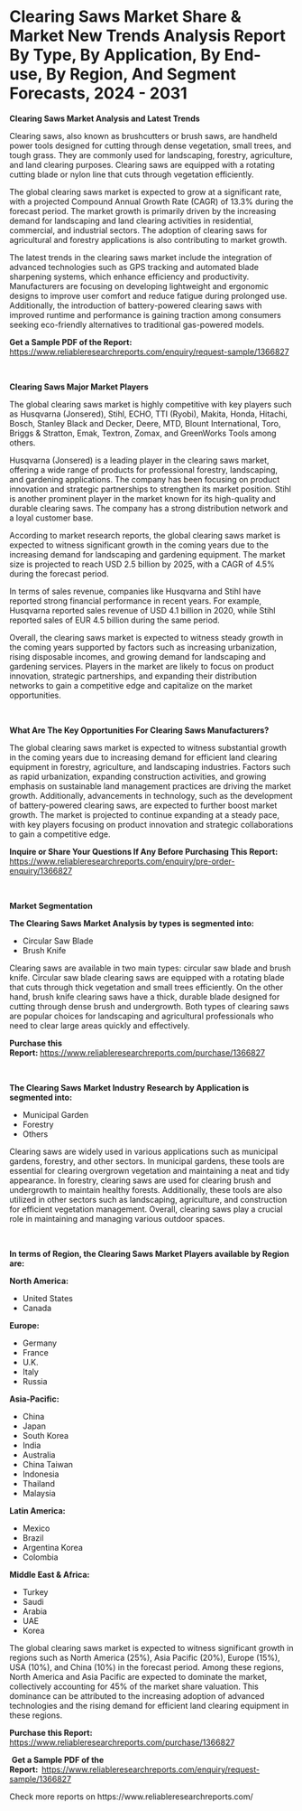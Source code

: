 <p><h1>Clearing Saws Market Share & Market New Trends Analysis Report By Type, By Application, By End-use, By Region, And Segment Forecasts, 2024 - 2031</h1></p><p><strong>Clearing Saws Market Analysis and Latest Trends</strong></p>
<p><p>Clearing saws, also known as brushcutters or brush saws, are handheld power tools designed for cutting through dense vegetation, small trees, and tough grass. They are commonly used for landscaping, forestry, agriculture, and land clearing purposes. Clearing saws are equipped with a rotating cutting blade or nylon line that cuts through vegetation efficiently.</p><p>The global clearing saws market is expected to grow at a significant rate, with a projected Compound Annual Growth Rate (CAGR) of 13.3% during the forecast period. The market growth is primarily driven by the increasing demand for landscaping and land clearing activities in residential, commercial, and industrial sectors. The adoption of clearing saws for agricultural and forestry applications is also contributing to market growth.</p><p>The latest trends in the clearing saws market include the integration of advanced technologies such as GPS tracking and automated blade sharpening systems, which enhance efficiency and productivity. Manufacturers are focusing on developing lightweight and ergonomic designs to improve user comfort and reduce fatigue during prolonged use. Additionally, the introduction of battery-powered clearing saws with improved runtime and performance is gaining traction among consumers seeking eco-friendly alternatives to traditional gas-powered models.</p></p>
<p><strong>Get a Sample PDF of the Report:&nbsp;</strong> <a href="https://www.reliableresearchreports.com/enquiry/request-sample/1366827">https://www.reliableresearchreports.com/enquiry/request-sample/1366827</a></p>
<p>&nbsp;</p>
<p><strong>Clearing Saws Major Market Players</strong></p>
<p><p>The global clearing saws market is highly competitive with key players such as Husqvarna (Jonsered), Stihl, ECHO, TTI (Ryobi), Makita, Honda, Hitachi, Bosch, Stanley Black and Decker, Deere, MTD, Blount International, Toro, Briggs & Stratton, Emak, Textron, Zomax, and GreenWorks Tools among others.</p><p>Husqvarna (Jonsered) is a leading player in the clearing saws market, offering a wide range of products for professional forestry, landscaping, and gardening applications. The company has been focusing on product innovation and strategic partnerships to strengthen its market position. Stihl is another prominent player in the market known for its high-quality and durable clearing saws. The company has a strong distribution network and a loyal customer base.</p><p>According to market research reports, the global clearing saws market is expected to witness significant growth in the coming years due to the increasing demand for landscaping and gardening equipment. The market size is projected to reach USD 2.5 billion by 2025, with a CAGR of 4.5% during the forecast period.</p><p>In terms of sales revenue, companies like Husqvarna and Stihl have reported strong financial performance in recent years. For example, Husqvarna reported sales revenue of USD 4.1 billion in 2020, while Stihl reported sales of EUR 4.5 billion during the same period.</p><p>Overall, the clearing saws market is expected to witness steady growth in the coming years supported by factors such as increasing urbanization, rising disposable incomes, and growing demand for landscaping and gardening services. Players in the market are likely to focus on product innovation, strategic partnerships, and expanding their distribution networks to gain a competitive edge and capitalize on the market opportunities.</p></p>
<p>&nbsp;</p>
<p><strong>What Are The Key Opportunities For Clearing Saws Manufacturers?</strong></p>
<p><p>The global clearing saws market is expected to witness substantial growth in the coming years due to increasing demand for efficient land clearing equipment in forestry, agriculture, and landscaping industries. Factors such as rapid urbanization, expanding construction activities, and growing emphasis on sustainable land management practices are driving the market growth. Additionally, advancements in technology, such as the development of battery-powered clearing saws, are expected to further boost market growth. The market is projected to continue expanding at a steady pace, with key players focusing on product innovation and strategic collaborations to gain a competitive edge.</p></p>
<p><strong>Inquire or Share Your Questions If Any Before Purchasing This Report:</strong> <a href="https://www.reliableresearchreports.com/enquiry/pre-order-enquiry/1366827">https://www.reliableresearchreports.com/enquiry/pre-order-enquiry/1366827</a></p>
<p>&nbsp;</p>
<p><strong>Market Segmentation</strong></p>
<p><strong>The Clearing Saws Market Analysis by types is segmented into:</strong></p>
<p><ul><li>Circular Saw Blade</li><li>Brush Knife</li></ul></p>
<p><p>Clearing saws are available in two main types: circular saw blade and brush knife. Circular saw blade clearing saws are equipped with a rotating blade that cuts through thick vegetation and small trees efficiently. On the other hand, brush knife clearing saws have a thick, durable blade designed for cutting through dense brush and undergrowth. Both types of clearing saws are popular choices for landscaping and agricultural professionals who need to clear large areas quickly and effectively.</p></p>
<p><strong>Purchase this Report:&nbsp;</strong><a href="https://www.reliableresearchreports.com/purchase/1366827">https://www.reliableresearchreports.com/purchase/1366827</a></p>
<p>&nbsp;</p>
<p><strong>The Clearing Saws Market Industry Research by Application is segmented into:</strong></p>
<p><ul><li>Municipal Garden</li><li>Forestry</li><li>Others</li></ul></p>
<p><p>Clearing saws are widely used in various applications such as municipal gardens, forestry, and other sectors. In municipal gardens, these tools are essential for clearing overgrown vegetation and maintaining a neat and tidy appearance. In forestry, clearing saws are used for clearing brush and undergrowth to maintain healthy forests. Additionally, these tools are also utilized in other sectors such as landscaping, agriculture, and construction for efficient vegetation management. Overall, clearing saws play a crucial role in maintaining and managing various outdoor spaces.</p></p>
<p>&nbsp;</p>
<p><strong>In terms of Region, the Clearing Saws Market Players available by Region are:</strong></p>
<p>
    <p> <strong> North America: </strong>
        <ul>
            <li>United States</li>
            <li>Canada</li>
        </ul>
        </p> 
    <p> <strong> Europe: </strong>
        <ul>
            <li>Germany</li>
            <li>France</li>
            <li>U.K.</li>
            <li>Italy</li>
            <li>Russia</li>
        </ul>
        </p> 
    <p> <strong> Asia-Pacific: </strong>
        <ul>
            <li>China</li>
            <li>Japan</li>
            <li>South Korea</li>
            <li>India</li>
            <li>Australia</li>
            <li>China Taiwan</li>
            <li>Indonesia</li>
            <li>Thailand</li>
            <li>Malaysia</li>
        </ul>
        </p> 
    <p> <strong> Latin America: </strong>
        <ul>
            <li>Mexico</li>
            <li>Brazil</li>
            <li>Argentina Korea</li>
            <li>Colombia</li>
        </ul>
        </p> 
    <p> <strong> Middle East & Africa: </strong>
        <ul>
            <li>Turkey</li>
            <li>Saudi</li>
            <li>Arabia</li>
            <li>UAE</li>
            <li>Korea</li>
        </ul>
    </p>
    </p>
<p><p>The global clearing saws market is expected to witness significant growth in regions such as North America (25%), Asia Pacific (20%), Europe (15%), USA (10%), and China (10%) in the forecast period. Among these regions, North America and Asia Pacific are expected to dominate the market, collectively accounting for 45% of the market share valuation. This dominance can be attributed to the increasing adoption of advanced technologies and the rising demand for efficient land clearing equipment in these regions.</p></p>
<p><strong>Purchase this Report: </strong><a href="https://www.reliableresearchreports.com/purchase/1366827">https://www.reliableresearchreports.com/purchase/1366827</a></p>
<p>&nbsp;<strong>Get a Sample PDF of the Report:&nbsp;&nbsp;</strong><a href="https://www.reliableresearchreports.com/enquiry/request-sample/1366827">https://www.reliableresearchreports.com/enquiry/request-sample/1366827</a></p>
<p><strong></strong></p>
<p>Check more reports on https://www.reliableresearchreports.com/</p>